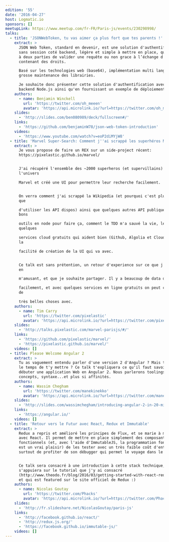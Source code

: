 ```yaml
---
edition: '55'
date: '2016-04-27'
host: Logmatic.io
sponsors: []
meetupLink: https://www.meetup.com/fr-FR/Paris-js/events/230298998/
talks:
  - title: 'JSONWebToken, tu vas aimer ça plus fort que tes parents !'
    extract: >
      JSON Web Token, standard en devenir, est une solution d'authentification
      sans session coté backend, légère et simple à mettre en place, qui permet
      à deux parties de valider une requête ou non grace à l’échange d'un jeton
      contenant des droits.

      Basé sur les technologies web (base64), implémentation multi language avec
      grosse maintenance des librairies.

      Je souhaite donc présenter cette solution d'authentification avec un
      backend Node.js ainsi qu'en fournissant un exemple de déploiement en prod.
    authors:
      - name: Benjamin Winckell
        url: 'https://twitter.com/oh_meeen'
        avatar: 'https://api.microlink.io/?url=https://twitter.com/oh_meeen&embed=image.url'
    slides:
      - 'http://slides.com/ben080989/deck/fullscreen#/'
    links:
      - 'https://github.com/benjaminW78/json-web-token-introduction'
    videos:
      - 'https://www.youtube.com/watch?v=eoP2diMYjW8'
  - title: 'Marvel Super-Search: Comment j''ai scrappé les superhéros Marvel'
    extract: >
      Je vous propose de faire un REX sur un side-project récent:
      https://pixelastic.github.io/marvel/


      J'ai récupéré l'ensemble des ~2000 superheros (et supervillains) de
      l'univers

      Marvel et créé une UI pour permettre leur recherche facilement.


      On verra comment j'ai scrappé la Wikipedia (et pourquoi c'est plus facile
      que

      d'utiliser les API dispos) ainsi que quelques autres API publiques, les
      bons

      outils en node pour faire ça, comment le TDD m'a sauvé la vie, les
      quelques

      services cloud gratuits qui aident bien (Github, Algolia et Cloudinary) et
      la

      facilité de création de la UI qui va avec.


      Ce talk est sans prétention, un retour d'experience sur ce que j'ai appris
      en

      m'amusant, et que je souhaite partager. Il y a beaucoup de data disponible

      facilement, et avec quelques services en ligne gratuits on peut construire
      de

      très belles choses avec.
    authors:
      - name: Tim Carry
        url: 'https://twitter.com/pixelastic'
        avatar: 'https://api.microlink.io/?url=https://twitter.com/pixelastic&embed=image.url'
    slides:
      - 'http://talks.pixelastic.com/marvel-parisjs/#/'
    links:
      - 'https://github.com/pixelastic/marvel/'
      - 'https://pixelastic.github.io/marvel/'
    videos: []
  - title: Please Welcome Angular 2
    extract: >
      Tu as vaguement entendu parler d'une version 2 d'Angular ? Mais tu n'as eu
      le temps de t'y mettre ? Ce talk t'expliquera ce qu'il faut savoir pour
      débuter une application Web en Angular 2. Nous parlerons toolings,
      concepts, syntaxe...et plus si affinités.
    authors:
      - name: Wassim Chegham
        url: 'https://twitter.com/manekinekko'
        avatar: 'https://api.microlink.io/?url=https://twitter.com/manekinekko&embed=image.url'
    slides:
      - 'http://slides.com/wassimchegham/introducing-angular-2-in-20-minutes#/'
    links:
      - 'https://angular.io/'
    videos: []
  - title: 'Retour vers le Futur avec React, Redux et Immutable'
    extract: >
      Redux a repris et amélioré les principes de Flux, et se marie à merveille
      avec React. Il permet de mettre en place simplement des composants
      fonctionnels (et, avec l'aide d'ImmutableJS, la programmation fonctionnel
      est un vrai plaisir) de les tester avec un très faible coût d'entrée, et
      surtout de profiter de son débugger qui permet le voyage dans le temps !


      Ce talk sera consacré à une introduction à cette stack technique, et
      s'appuiera sur le tutorial que j'y ai consacré
      (http://www.theodo.fr/blog/2016/03/getting-started-with-react-redux-and-immutable-a-test-driven-tutorial-part-1/)
      et qui est featured sur le site officiel de Redux :)
    authors:
      - name: Nicolas Goutay
        url: 'https://twitter.com/Phacks'
        avatar: 'https://api.microlink.io/?url=https://twitter.com/Phacks&embed=image.url'
    slides:
      - 'http://fr.slideshare.net/NicolasGoutay/paris-js'
    links:
      - 'http://facebook.github.io/react/'
      - 'http://redux.js.org/'
      - 'https://facebook.github.io/immutable-js/'
    videos: []
---
```

